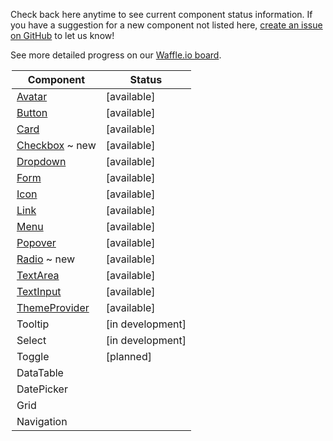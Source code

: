 Check back here anytime to see current component status information.
If you have a suggestion for a new component not listed here, [create an issue on GitHub](https://github.com/mineral-ui/mineral-ui/issues) to let us know!

See more detailed progress on our [Waffle.io board](https://waffle.io/mineral-ui/mineral-ui).

<Legend />

<!--
Labels:
  ~ new
  ~ experimental

Statuses:
  [available]
  [planned]
  [in development]
  [deprecated]
-->

| Component                                     | Status           |
|-----------------------------------------------|------------------|
| [Avatar](/components/avatar)                  | [available]      |
| [Button](/components/button)                  | [available]      |
| [Card](/components/card)                      | [available]      |
| [Checkbox](/components/checkbox) ~ new        | [available]      |
| [Dropdown](/components/dropdown)              | [available]      |
| [Form](/components/form-field)                | [available]      |
| [Icon](/components/icon)                      | [available]      |
| [Link](/components/link)                      | [available]      |
| [Menu](/components/menu)                      | [available]      |
| [Popover](/components/popover)                | [available]      |
| [Radio](/components/radio) ~ new              | [available]      |
| [TextArea](/components/text-area)             | [available]      |
| [TextInput](/components/text-input)           | [available]      |
| [ThemeProvider](/components/theme-provider)   | [available]      |
| Tooltip                                       | [in development] |
| Select                                        | [in development] |
| Toggle                                        | [planned]        |
| DataTable                                     |                  |
| DatePicker                                    |                  |
| Grid                                          |                  |
| Navigation                                    |                  |
